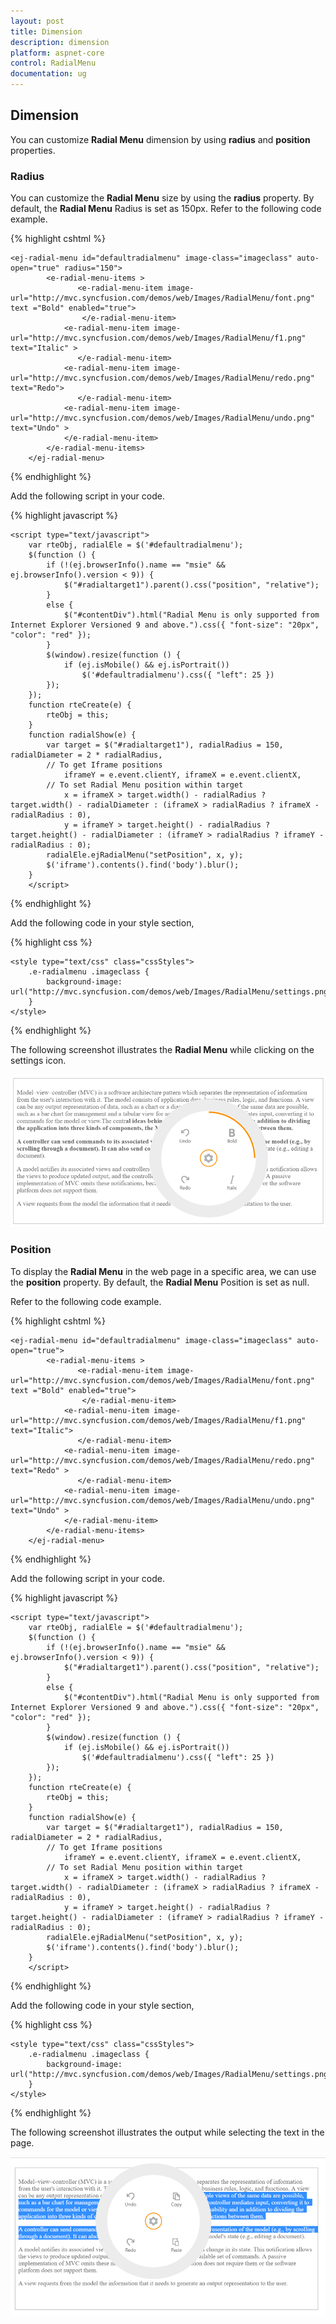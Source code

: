 ```yaml
---
layout: post
title: Dimension
description: dimension
platform: aspnet-core
control: RadialMenu 
documentation: ug
---
```


## Dimension

You can customize **Radial Menu** dimension by using **radius** and **position** properties.

### Radius

You can customize the **Radial Menu** size by using the **radius** property. By default, the **Radial Menu** Radius is set as 150px. Refer to the following code example.

{% highlight cshtml %}

    <ej-radial-menu id="defaultradialmenu" image-class="imageclass" auto-open="true" radius="150">
            <e-radial-menu-items >
                   <e-radial-menu-item image-url="http://mvc.syncfusion.com/demos/web/Images/RadialMenu/font.png" text ="Bold" enabled="true">
                    </e-radial-menu-item>
                <e-radial-menu-item image-url="http://mvc.syncfusion.com/demos/web/Images/RadialMenu/f1.png" text="Italic" >
                   </e-radial-menu-item>
                <e-radial-menu-item image-url="http://mvc.syncfusion.com/demos/web/Images/RadialMenu/redo.png" text="Redo">
                   </e-radial-menu-item>
                <e-radial-menu-item image-url="http://mvc.syncfusion.com/demos/web/Images/RadialMenu/undo.png" text="Undo" >
                </e-radial-menu-item>
            </e-radial-menu-items>
        </ej-radial-menu>

{% endhighlight %}

Add the following script in your code.

{% highlight javascript %}

    <script type="text/javascript">
        var rteObj, radialEle = $('#defaultradialmenu');
        $(function () {
            if (!(ej.browserInfo().name == "msie" && ej.browserInfo().version < 9)) {
                $("#radialtarget1").parent().css("position", "relative");
            }
            else {
                $("#contentDiv").html("Radial Menu is only supported from Internet Explorer Versioned 9 and above.").css({ "font-size": "20px", "color": "red" });
            }
            $(window).resize(function () {
                if (ej.isMobile() && ej.isPortrait())
                    $('#defaultradialmenu').css({ "left": 25 })
            });
        });
        function rteCreate(e) {
            rteObj = this;
        }
        function radialShow(e) {
            var target = $("#radialtarget1"), radialRadius = 150, radialDiameter = 2 * radialRadius,
            // To get Iframe positions
                iframeY = e.event.clientY, iframeX = e.event.clientX,
            // To set Radial Menu position within target
                x = iframeX > target.width() - radialRadius ? target.width() - radialDiameter : (iframeX > radialRadius ? iframeX - radialRadius : 0),
                y = iframeY > target.height() - radialRadius ? target.height() - radialDiameter : (iframeY > radialRadius ? iframeY - radialRadius : 0);
            radialEle.ejRadialMenu("setPosition", x, y);
            $('iframe').contents().find('body').blur();
        }
        </script>

{% endhighlight %}

Add the following code in your style section,

{% highlight css %}

    <style type="text/css" class="cssStyles">
        .e-radialmenu .imageclass {
            background-image: url("http://mvc.syncfusion.com/demos/web/Images/RadialMenu/settings.png");
        }
    </style>

{% endhighlight %}

The following screenshot illustrates the **Radial Menu** while clicking on the settings icon.

![](dimension-images/img1.png)

### Position 

To display the **Radial Menu** in the web page in a specific area, we can use the **position** property. By default, the **Radial Menu** Position is set as null. 

Refer to the following code example.

{% highlight cshtml %}

    <ej-radial-menu id="defaultradialmenu" image-class="imageclass" auto-open="true">
            <e-radial-menu-items >
                   <e-radial-menu-item image-url="http://mvc.syncfusion.com/demos/web/Images/RadialMenu/font.png" text ="Bold" enabled="true">
                    </e-radial-menu-item>
                <e-radial-menu-item image-url="http://mvc.syncfusion.com/demos/web/Images/RadialMenu/f1.png" text="Italic">
                   </e-radial-menu-item>
                <e-radial-menu-item image-url="http://mvc.syncfusion.com/demos/web/Images/RadialMenu/redo.png" text="Redo" >
                   </e-radial-menu-item>
                <e-radial-menu-item image-url="http://mvc.syncfusion.com/demos/web/Images/RadialMenu/undo.png" text="Undo" >
                </e-radial-menu-item>
            </e-radial-menu-items>
        </ej-radial-menu>

{% endhighlight %}

Add the following script in your code.

{% highlight javascript %}

    <script type="text/javascript">
        var rteObj, radialEle = $('#defaultradialmenu');
        $(function () {
            if (!(ej.browserInfo().name == "msie" && ej.browserInfo().version < 9)) {
                $("#radialtarget1").parent().css("position", "relative");
            }
            else {
                $("#contentDiv").html("Radial Menu is only supported from Internet Explorer Versioned 9 and above.").css({ "font-size": "20px", "color": "red" });
            }
            $(window).resize(function () {
                if (ej.isMobile() && ej.isPortrait())
                    $('#defaultradialmenu').css({ "left": 25 })
            });
        });
        function rteCreate(e) {
            rteObj = this;
        }
        function radialShow(e) {
            var target = $("#radialtarget1"), radialRadius = 150, radialDiameter = 2 * radialRadius,
            // To get Iframe positions
                iframeY = e.event.clientY, iframeX = e.event.clientX,
            // To set Radial Menu position within target
                x = iframeX > target.width() - radialRadius ? target.width() - radialDiameter : (iframeX > radialRadius ? iframeX - radialRadius : 0),
                y = iframeY > target.height() - radialRadius ? target.height() - radialDiameter : (iframeY > radialRadius ? iframeY - radialRadius : 0);
            radialEle.ejRadialMenu("setPosition", x, y);
            $('iframe').contents().find('body').blur();
        }
        </script>

{% endhighlight %}

Add the following code in your style section,

{% highlight css %}

    <style type="text/css" class="cssStyles">
        .e-radialmenu .imageclass {
            background-image: url("http://mvc.syncfusion.com/demos/web/Images/RadialMenu/settings.png");
        }
    </style>

{% endhighlight %}

The following screenshot illustrates the output while selecting the text in the page.

![](dimension-images\img2.png)